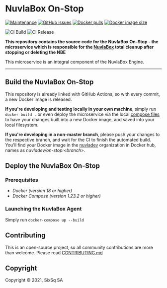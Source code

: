 # NuvlaBox On-Stop

[![Maintenance](https://img.shields.io/badge/Maintained%3F-yes-green.svg?style=for-the-badge)](https://github.com/nuvlabox/on-stop/graphs/commit-activity)
[![GitHub issues](https://img.shields.io/github/issues/nuvlabox/on-stop?style=for-the-badge&logo=github&logoColor=white)](https://GitHub.com/nuvlabox/on-stop/issues/)
[![Docker pulls](https://img.shields.io/docker/pulls/nuvlabox/on-stop?style=for-the-badge&logo=Docker&logoColor=white)](https://cloud.docker.com/u/nuvlabox/repository/docker/nuvlabox/on-stop)
[![Docker image size](https://img.shields.io/docker/image-size/nuvladev/on-stop/main?logo=docker&logoColor=white&style=for-the-badge)](https://cloud.docker.com/u/nuvlabox/repository/docker/nuvlabox/on-stop)


![CI Build](https://github.com/nuvlabox/on-stop/actions/workflows/main.yml/badge.svg)
![CI Release](https://github.com/nuvlabox/on-stop/actions/workflows/release.yml/badge.svg)


**This repository contains the source code for the NuvlaBox On-Stop - the microservice which is responsible for the [NuvlaBox](https://sixsq.com/products-and-services/nuvlabox/overview) total cleanup after stopping or deleting the NBE**

This microservice is an integral component of the NuvlaBox Engine.


---

## Build the NuvlaBox On-Stop

This repository is already linked with GitHub Actions, so with every commit, a new Docker image is released. 

**If you're developing and testing locally in your own machine**, simply run `docker build .` or even deploy the microservice via the local [compose files](docker-compose.yml) to have your changes built into a new Docker image, and saved into your local filesystem.

**If you're developing in a non-master branch**, please push your changes to the respective branch, and wait for the CI to finish the automated build. You'll find your Docker image in the [nuvladev](https://hub.docker.com/u/nuvladev) organization in Docker hub, names as _nuvladev/on-stop:\<branch\>_.

## Deploy the NuvlaBox On-Stop

### Prerequisites 

 - *Docker (version 18 or higher)*
 - *Docker Compose (version 1.23.2 or higher)*

### Launching the NuvlaBox Agent

Simply run `docker-compose up --build`

## Contributing

This is an open-source project, so all community contributions are more than welcome. Please read [CONTRIBUTING.md](CONTRIBUTING.md)
 
## Copyright

Copyright &copy; 2021, SixSq SA
